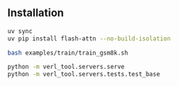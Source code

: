 ## Installation
```bash
uv sync
uv pip install flash-attn --no-build-isolation
```

```bash
bash examples/train/train_gsm8k.sh
```

```bash
python -m verl_tool.servers.serve
python -m verl_tool.servers.tests.test_base
```


